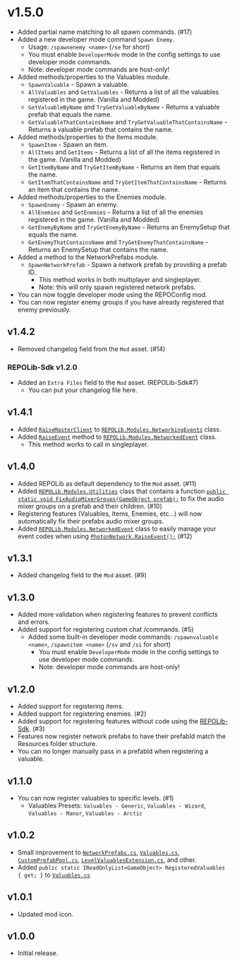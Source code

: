 # v1.5.0

- Added partial name matching to all spawn commands. (#17)
- Added a new developer mode command `Spawn Enemy`.
  - Usage: `/spawnenemy <name>` (`/se` for short)
  - You must enable `DeveloperMode` mode in the config settings to use developer mode commands.
  - Note: developer mode commands are host-only!
- Added methods/properties to the Valuables module.
  - `SpawnValuable` - Spawn a valuable.
  - `AllValuables` and `GetValuables` - Returns a list of all the valuables registered in the game. (Vanilla and Modded)
  - `GetValuableByName` and `TryGetValuableByName` - Returns a valuable prefab that equals the name.
  - `GetValuableThatContainsName` and `TryGetValuableThatContainsName` - Returns a valuable prefab that contains the name.
- Added methods/properties to the Items module.
  - `SpawnItem` - Spawn an item.
  - `AllItems` and `GetItems` - Returns a list of all the items registered in the game. (Vanilla and Modded)
  - `GetItemByName` and `TryGetItemByName` - Returns an item that equals the name.
  - `GetItemThatContainsName` and `TryGetItemThatContainsName` - Returns an item that contains the name.
- Added methods/properties to the Enemies module.
  - `SpawnEnemy` - Spawn an enemy.
  - `AllEnemies` and `GetEnemies` - Returns a list of all the enemies registered in the game. (Vanilla and Modded)
  - `GetEnemyByName` and `TryGetEnemyByName` - Returns an EnemySetup that equals the name.
  - `GetEnemyThatContainsName` and `TryGetEnemyThatContainsName` - Returns an EnemySetup that contains the name.
- Added a method to the NetworkPrefabs module.
  - `SpawnNetworkPrefab` - Spawn a network prefab by providing a prefab ID.
    - This method works in both multiplayer and singleplayer.
    - Note: this will only spawn registered network prefabs.
- You can now toggle developer mode using the REPOConfig mod.
- You can now register enemy groups if you have already registered that enemy previously.

## v1.4.2

- Removed changelog field from the `Mod` asset. (#14)

### REPOLib-Sdk v1.2.0

- Added an `Extra Files` field to the `Mod` asset. (REPOLib-Sdk#7)
  - You can put your changelog file here.

## v1.4.1

- Added [`RaiseMasterClient`](https://github.com/ZehsTeam/REPOLib/blob/main/REPOLib/Modules/NetworkedEvent.cs#L32) to [`REPOLib.Modules.NetworkingEvents`](https://github.com/ZehsTeam/REPOLib/blob/main/REPOLib/Modules/NetworkedEvent.cs) class.
- Added [`RaiseEvent`](https://github.com/ZehsTeam/REPOLib/blob/main/REPOLib/Modules/NetworkedEvent.cs#L128) method to [`REPOLib.Modules.NetworkedEvent`](https://github.com/ZehsTeam/REPOLib/blob/main/REPOLib/Modules/NetworkedEvent.cs#L101) class.
  - This method works to call in singleplayer.

## v1.4.0

- Added REPOLib as default dependency to the `Mod` asset. (#11)
- Added [`REPOLib.Modules.Utilities`](https://github.com/ZehsTeam/REPOLib/blob/main/REPOLib/Modules/Utilities.cs) class that contains a function [`public static void FixAudioMixerGroups(GameObject prefab);`](https://github.com/ZehsTeam/REPOLib/blob/main/REPOLib/Modules/Utilities.cs#L28) to fix the audio mixer groups on a prefab and their children. (#10)
- Registering features (Valuables, Items, Enemies, etc...) will now automatically fix their prefabs audio mixer groups.
- Added [`REPOLib.Modules.NetworkedEvent`](https://github.com/ZehsTeam/REPOLib/blob/main/REPOLib/Modules/NetworkedEvent.cs#L96) class to easily manage your event codes when using [`PhotonNetwork.RaiseEvent();`](https://doc.photonengine.com/pun/current/gameplay/rpcsandraiseevent) (#12)

## v1.3.1

- Added changelog field to the `Mod` asset. (#9)

## v1.3.0

- Added more validation when registering features to prevent conflicts and errors.
- Added support for registering custom chat /commands. (#5)
  - Added some built-in developer mode commands: `/spawnvaluable <name>`, `/spawnitem <name>` (`/sv` and `/si` for short)
    - You must enable `DeveloperMode` mode in the config settings to use developer mode commands.
    - Note: developer mode commands are host-only!

## v1.2.0

- Added support for registering items.
- Added support for registering enemies. (#2)
- Added support for registering features without code using the [REPOLib-Sdk](https://github.com/ZehsTeam/REPOLib-Sdk). (#3)
- Features now register network prefabs to have their prefabId match the Resources folder structure.
- You can no longer manually pass in a prefabId when registering a valuable.

## v1.1.0

- You can now register valuables to specific levels. (#1)
  - Valuables Presets: `Valuables - Generic`, `Valuables - Wizard`, `Valuables - Manor`, `Valuables - Arctic`

## v1.0.2

- Small improvement to [`NetworkPrefabs.cs`](https://github.com/ZehsTeam/REPOLib/blob/main/REPOLib/Modules/NetworkPrefabs.cs), [`Valuables.cs`](https://github.com/ZehsTeam/REPOLib/blob/main/REPOLib/Modules/Valuables.cs), [`CustomPrefabPool.cs`](https://github.com/ZehsTeam/REPOLib/blob/main/REPOLib/Objects/CustomPrefabPool.cs), [`LevelValuablesExtension.cs`](https://github.com/ZehsTeam/REPOLib/blob/main/REPOLib/Extensions/LevelValuablesExtension.cs), and other.
- Added `public static IReadOnlyList<GameObject> RegisteredValuables { get; }` to [`Valuables.cs`](https://github.com/ZehsTeam/REPOLib/blob/main/REPOLib/Modules/Valuables.cs#L11)

## v1.0.1

- Updated mod icon.

## v1.0.0

- Initial release.
